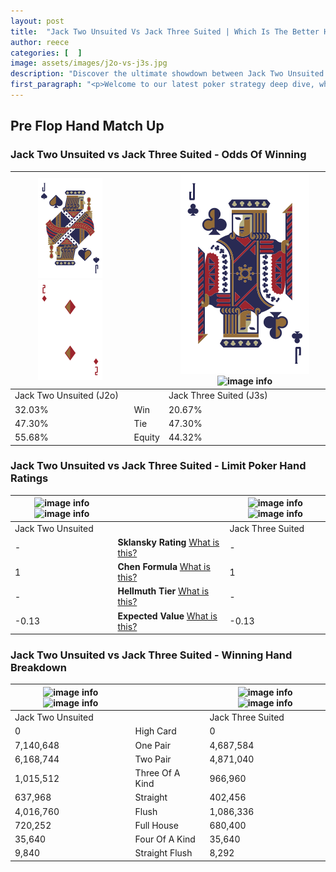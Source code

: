 ```yaml
---
layout: post
title:  "Jack Two Unsuited Vs Jack Three Suited | Which Is The Better Hand In Poker? A Complete Guide"
author: reece
categories: [  ]
image: assets/images/j2o-vs-j3s.jpg
description: "Discover the ultimate showdown between Jack Two Unsuited and Jack Three Suited in poker! Uncover the odds, strategies, and scenarios where one hand triumphs over the other. Get ready to up your poker game with this thrilling analysis."
first_paragraph: "<p>Welcome to our latest poker strategy deep dive, where we're pitting two distinct hands against each other in a high-stakes showdown: Jack Two Unsuited vs Jack Three Suited.</p><p>In the dynamic world of poker, every decision counts, and knowing which hand holds the upper hand is key to your success at the table.</p><p>In this article, we'll dissect these two hands, explore the scenarios where one dominates the other, and equip you with the knowledge to make strategic choices that can tip the odds in your favor.</p><p>Get ready to unravel the intriguing dynamics of these poker hands and elevate your game to new heights.</p>"
---
```




[comment]: # (sp0)

## Pre Flop Hand Match Up

<div class="table hand-ratings" markdown="1"> 



### Jack Two Unsuited vs Jack Three Suited - Odds Of Winning


    
| ![image info](assets/images/hand1/j.png) ![image info](assets/images/hand1/2o.png) |  | ![image info](assets/images/hand2/j.png) ![image info](assets/images/hand2/3s.png) |
| -------- | -------- | -------- |
| Jack Two Unsuited (J2o) |  | Jack Three Suited (J3s) |
| 32.03% | Win | 20.67% |
| 47.30% | Tie | 47.30% |
| 55.68% | Equity | 44.32% |




[comment]: # (sp1)



### Jack Two Unsuited vs Jack Three Suited - Limit Poker Hand Ratings


    
| ![image info](https://www.riverpairs.com/assets/images/hand1/j.png) ![image info](https://www.riverpairs.com/assets/images/hand1/2o.png) |  | ![image info](https://www.riverpairs.com/assets/images/hand2/j.png) ![image info](https://www.riverpairs.com/assets/images/hand2/3s.png) |
| -------- | -------- | -------- |
| Jack Two Unsuited |  | Jack Three Suited |
| - | **Sklansky Rating** [What is this?](/sklansky-rating-explained) | - |
| 1 | **Chen Formula** [What is this?](/chen-formula-explained) | 1 |
| - | **Hellmuth Tier** [What is this?](/Hellmuth-tier-explained) | - |
| -0.13 | **Expected Value** [What is this?](/expected-value-explained) | -0.13 |




[comment]: # (sp2)



### Jack Two Unsuited vs Jack Three Suited - Winning Hand Breakdown


    
| ![image info](https://www.riverpairs.com/assets/images/hand1/j.png) ![image info](https://www.riverpairs.com/assets/images/hand1/2o.png) |  | ![image info](https://www.riverpairs.com/assets/images/hand2/j.png) ![image info](https://www.riverpairs.com/assets/images/hand2/3s.png) |
| -------- | -------- | -------- |
| Jack Two Unsuited |  | Jack Three Suited |
| 0 | High Card | 0 |
| 7,140,648 | One Pair | 4,687,584 |
| 6,168,744 | Two Pair | 4,871,040 |
| 1,015,512 | Three Of A Kind | 966,960 |
| 637,968 | Straight | 402,456 |
| 4,016,760 | Flush | 1,086,336 |
| 720,252 | Full House | 680,400 |
| 35,640 | Four Of A Kind | 35,640 |
| 9,840 | Straight Flush | 8,292 |




[comment]: # (sp3)



</div>

[comment]: # (sp4)



[comment]: # (sp5)

